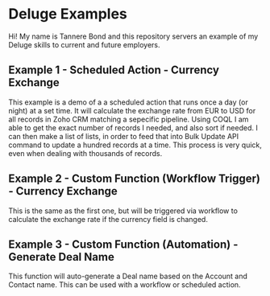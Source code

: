 # Deluge Examples
Hi! My name is Tannere Bond and this repository servers an example of my Deluge skills to current and future employers.

## Example 1 - Scheduled Action - Currency Exchange
This example is a demo of a a scheduled action that runs once a day (or night) at a set time. It will calculate the exchange rate from EUR to USD for all records in Zoho CRM matching a sepecific pipeline. Using COQL I am able to get the exact number of records I needed, and also sort if needed. I can then make a list of lists, in order to feed that into Bulk Update API command to update a hundred records at a time. This process is very quick, even when dealing with thousands of records.

## Example 2 - Custom Function (Workflow Trigger) - Currency Exchange
This is the same as the first one, but will be triggered via workflow to calculate the exchange rate if the currency field is changed.

## Example 3 - Custom Function (Automation) - Generate Deal Name
This function will auto-generate a Deal name based on the Account and Contact name. This can be used with a workflow or scheduled action.
